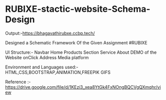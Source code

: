 # RUBIXE-stactic-website-Schema-Design

Output:-https://bhagavathirubxe.ccbp.tech/

Designed a Schematic Framework Of the Given Assignment #RUBIXE

UI Structure:-
Navbar 
Home
Products Section
Service 
About 
DEMO of the Website onClick 
Address 
Media platform

Environment and Languages used:-HTML,CSS,BOOTSTRAP,ANIMATION,FREEPIK GIFS

Reference :-
https://drive.google.com/file/d/1KEzi3_xea8YtGk4FxNOngBQCVgQXmqhr/view

